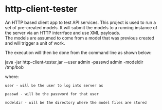 http-client-tester
==================

An HTTP based client app to test API services.  This project is used to 
run a set of pre-created models.  It will submit the models to a running 
instance of the server via an HTTP interrface and use XML payloads.  
The models are assumed to come from a model that was previous created and 
will trigger a unit of work.  

The execution will then be done from the command line as shown below:

java -jar http-client-tester.jar --user admin -passwd admin -modeldir /tmp/bob

where: 
    
    user - will be the user to log into server as
    
    passwd - will be the password for that user
    
    modeldir - will be the directory where the model files are stored
    
